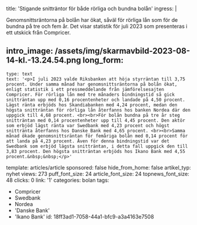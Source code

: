 title: 'Stigande snitträntor för både rörliga och bundna bolån'
ingress: |
  <p>Genomsnittsräntorna på bolån har ökat, såväl för rörliga lån som för de bundna på tre och fem år. Det visar statistik för juli 2023 som presenteras i ett utskick från Compricer.
  </p>
  
intro_image: /assets/img/skarmavbild-2023-08-14-kl.-13.24.54.png
long_form:
  -
    type: text
    text: '<p>I juli 2023 valde Riksbanken att höja styrräntan till 3,75 procent. Under samma månad har genomsnittsräntorna på bolån ökat, enligt statistik i ett pressmeddelande från jämförelsesajten Compricer. För rörliga lån med tre månaders bindningstid så gick snitträntan upp med 0,16 procentenheter och landade på 4,50 procent. Lägst ränta erbjöds hos Skandiabanken med 4,24 procent, medan den högsta snitträntan för rörliga lån återfanns hos banken Nordea där den uppgick till 4,68 procent. <br><br>För bolån bundna på tre år steg snitträntan med 0,14 procentenheter upp till 4,45 procent. Den aktör som erbjöd lägst ränta var Swedbank med 4,23 procent och högst snittränta återfanns hos Danske Bank med 4,65 procent. <br><br>Samma månad ökade genomsnittsräntan för femåriga bolån med 0,14 procent för att landa på 4,23 procent. Även för denna bindningstid var det Swedbank som erbjöd lägsta snitträntan, i detta fall uppgick den till 3,83 procent. Den högsta snitträntan erbjöds hos Ikano Bank med 4,55 procent.&nbsp;&nbsp;</p>'
template: articles/article
sponsored: false
hide_from_home: false
artikel_typ: nyhet
views: 273
puff_font_size: 24
article_font_size: 24
topnews_font_size: 48
clicks: 0
link: '1'
categories: bolan
tags:
  - Compricer
  - Swedbank
  - Nordea
  - 'Danske Bank'
  - 'Ikano Bank'
id: 18ff3ad1-7058-44a1-bfc9-a3a4163e7508
